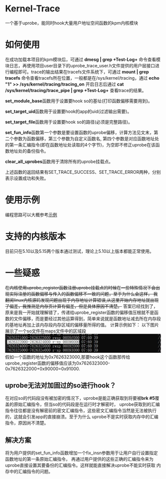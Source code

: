 # Kernel-Trace
一个基于uprobe，能同时hook大量用户地址空间函数的kpm内核模块


# 如何使用
在成功加载本项目的kpm模块后，可通过 **dmesg | grep +Test-Log+** 命令查看模块日志，再使用项目user目录下的uprobe_trace_user.h文件提供的用户层接口进行编程即可。trace的输出结果在tracefs文件系统下，可通过 **mount | grep tracefs** 命令查看tracefs所在位置，一般都是在/sys/kernel/tracing，通过 **echo "1" >> /sys/kernel/tracing/tracing_on** 开启日志后通过 **cat /sys/kernel/tracing/trace_pipe | grep +Test-Log+** 查看trace的结果。

**set_module_base**函数用于设置要hook so的基址(打印函数偏移需要用到)。

**set_target_uid**函数用于设置要hook的app的uid(过滤输出需要)。

**set_target_file**函数用于设置要hook so的路径(必须是完整路径)。

**set_fun_info**函数第一个参数是要设置函数的uprobe偏移，计算方法见文末，第二个参数为函数偏移，第三个参数为自定义函数名,
第四个参数是对应函数地址处的第一条汇编指令(即在函数地址处读取的4个字节)，为空即不修正uprobe在该函数地址处的备份指令。

**clear_all_uprobes**函数用于清除所有的uprobe挂载点。

上述函数的返回结果有SET_TRACE_SUCCESS、SET_TRACE_ERROR两种，分别表示设置成功和失败。

# 使用示例
编程思路可以大概参考[示例](https://github.com/AndroidReverser-Test/Il2cppTraceModule/blob/main/app/src/main/cpp/il2cpp_trace.cpp)

# 支持的内核版本
目前只在5.10以及5.15两个版本通过测试，理论上5.10以上版本都能正常使用。

# 一些疑惑
~~在内核使用uprobe_register函数注册uprobe挂载点的时候在一些特殊情况下会出现实际注册的函数偏移与传入的函数偏移不一致的问题，至于为什么会这样， 我翻阅linux内核源码发现问题出现于内存地址计算错误,从这里开始内存地址就出现了偏差，我推测是内存页计算有偏差，但是具体原因不清楚。~~
答案已经找到了，原来是我一开始就理解错了，传递给uprobe_register函数的偏移值压根就不是函数的文件偏移，而是要经过其他运算得到，简单来说就是函数地址减去所在内存段的基地址再加上该内存段内存区域的偏移量所得的值。
计算示例如下：
以下图片展示了一个so文件在maps文件中的区域段
![计算示例](./pic/偏移计算.JPG)
假如一个函数的地址为0x7626323000,那要hook这个函数那传给uprobe_register函数的偏移值应该为0x7626323000-0x7626322000+0x90000=0x91000.

## uprobe无法对加固过的so进行hook？
在对应so的代码段没有被加密的情况下，uprobe是能正确获取到将要被**brk #5**覆盖的原始汇编指令，但当so的代码段是在运行时才解密时，
uprobe获取到的汇编指令往往都是没有解密前的密文汇编指令，这些密文汇编指令当然是无法被执行的，这就会引发app的直接崩溃。至于为什么
uprobe不是实时获取内存中的汇编指令，原因尚不清楚。

## 解决方案
将为用户提供的set_fun_info函数增加一个fix_insn参数用于让用户自行设置指定函数地址的第一条原始汇编指令，
再通过用户提供的这些正确的汇编指令来为uprobe直接设置其要备份的汇编指令。这样就能直接解决uprobe不能实时获取
内存中的汇编指令的问题。